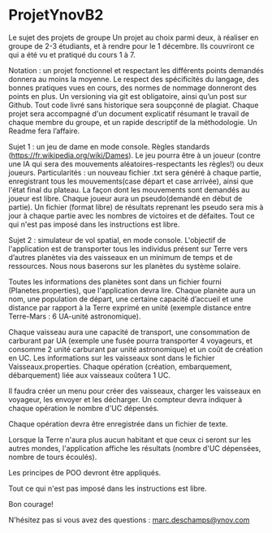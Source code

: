 # ProjetYnovB2
Le sujet des projets de groupe
Un projet au choix parmi deux, à réaliser en groupe de 2-3 étudiants, et à rendre pour le 1 décembre. Ils couvriront ce qui a été vu et pratiqué du cours 1 à 7.

Notation : un projet fonctionnel et respectant les différents points demandés donnera au moins la moyenne.
Le respect des spécificités du langage, des bonnes pratiques vues en cours, des normes de nommage donneront des points en plus.
Un versioning via git est obligatoire, ainsi qu’un post sur Github. Tout code livré sans historique sera soupçonné de plagiat.
Chaque projet sera accompagné d'un document explicatif résumant le travail de chaque membre du groupe, et un rapide descriptif de la méthodologie. Un Readme fera l’affaire.

Sujet 1 : un jeu de dame en mode console.
Règles standards (https://fr.wikipedia.org/wiki/Dames).
Le jeu pourra être à un joueur (contre une IA qui sera des mouvements aléatoires-respectants les règles!) ou deux joueurs.
Particularités : un nouveau fichier .txt sera généré à chaque partie, enregistrant tous les mouvements(case départ et case arrivée), ainsi que l'état final du plateau.
La façon dont les mouvements sont demandés au joueur est libre.
Chaque joueur aura un pseudo(demandé en début de partie). Un fichier (format libre) de résultats reprenant les pseudo sera mis à jour à chaque partie avec les nombres de victoires et de défaites.
Tout ce qui n'est pas imposé dans les instructions est libre.



Sujet 2 : simulateur de vol spatial, en mode console.
L'objectif de l'application est de transporter tous les individus présent sur Terre vers d’autres planètes via des vaisseaux en un minimum de temps et de ressources.
Nous nous baserons sur les planètes du système solaire.

Toutes les informations des planètes sont dans un fichier fourni (Planetes.properties), que l'application devra lire. Chaque planète aura un nom, une population de départ, une certaine capacité d’accueil et une distance par rapport à la Terre exprimé en unité (exemple distance entre Terre-Mars : 6 UA-unité astronomique).


Chaque vaisseau aura une capacité de transport, une consommation de carburant par UA (exemple une fusée pourra transporter 4 voyageurs, et consomme 2 unité carburant par unité astronomique) et un coût de création en UC. Les informations sur les vaisseaux sont dans le fichier Vaisseaux.properties.
Chaque opération (création, embarquement, débarquement) liée aux vaisseaux coûtera 1 UC.

Il faudra créer un menu pour créer des vaisseaux, charger les vaisseaux en voyageur, les envoyer et les décharger.
Un compteur devra indiquer à chaque opération le nombre d'UC dépensés.

Chaque opération devra être enregistrée dans un fichier de texte.

Lorsque la Terre n'aura plus aucun habitant et que ceux ci seront sur les autres mondes, l'application affiche les résultats (nombre d'UC dépensées, nombre de tours écoulés).

Les principes de POO devront être appliqués.

Tout ce qui n'est pas imposé dans les instructions est libre.

Bon courage!

N'hésitez pas si vous avez des questions : marc.deschamps@ynov.com
